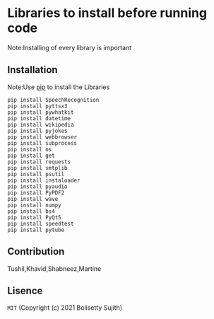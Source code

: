 # Libraries to install before running code

Note:Installing of every library is important

## Installation
Note:Use [pip](https://www.youtube.com/watch?v=dQw4w9WgXcQ) to install the Libraries


```
pip install SpeechRecognition
pip install pyttsx3
pip install pywhatkit
pip install datetime
pip install wikipedia
pip install pyjokes
pip install webbrowser
pip install subprocess
pip install os
pip install get
pip install requests
pip install smtplib
pip install psutil
pip install instaloader
pip install pyaudio
pip install PyPDF2
pip install wave
pip install numpy
pip install bs4 
pip install PyQt5
pip install speedtest
pip install pytube
```
## Contribution
Tushil,Khavid,Shabneez,Martine

## Lisence
```MIT```
(Copyright (c) 2021 Bolisetty Sujith)


